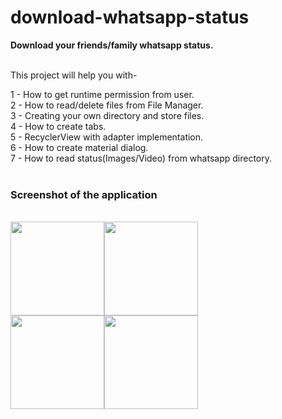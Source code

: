 # download-whatsapp-status
<b>Download your friends/family whatsapp status.</b><br/><br/>

This project will help you with-</br>

1 - How to get runtime permission from user.</br>
2 - How to read/delete files from File Manager.</br>
3 - Creating your own directory and store files.</br>
4 - How to create tabs.</br>
5 - RecyclerView with adapter implementation.</br>
6 - How to create material dialog.</br>
7 - How to read status(Images/Video) from whatsapp directory.</br>
<br/>
<h3>Screenshot of the application</h3><br/>
<img src="https://github.com/ashishgupta191193/download-whatsapp-status/blob/master/Screenshot_1.jpeg" width="150" heigt="300"/><img src="https://github.com/ashishgupta191193/download-whatsapp-status/blob/master/Screenshot_2.jpeg" width="150" heigt="300"/><br/>
<img src="https://github.com/ashishgupta191193/download-whatsapp-status/blob/master/Screenshot_3.jpeg" width="150" heigt="300"/><img src="https://github.com/ashishgupta191193/download-whatsapp-status/blob/master/Screenshot_4.jpeg" width="150" heigt="300"/><br/>
